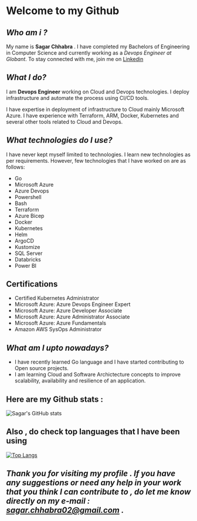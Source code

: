 # Welcome to my Github

## *Who am i ?*
My name is **Sagar Chhabra** . I have completed my Bachelors of Engineering in Computer Science and currently working as a *Devops Engineer at Globant*.
To stay connected with me, join me on [Linkedin](https://www.linkedin.com/in/sagarchhabra)

## *What I do?*
I am **Devops Engineer** working on Cloud and Devops technologies. I deploy infrastructure and automate the process using CI/CD tools. 

I have expertise in deployment of infrastructure to Cloud mainly Microsoft Azure. I have experience with Terraform, ARM, Docker, Kubernetes and several other tools related to Cloud and Devops.

## *What technologies do I use?*
I have never kept myself limited to technologies. I learn new technologies as per requirements. However, few technologies that I have worked on are as follows:

- Go
- Microsoft Azure
- Azure Devops
- Powershell
- Bash
- Terraform
- Azure Bicep
- Docker
- Kubernetes
- Helm
- ArgoCD
- Kustomize
- SQL Server
- Databricks
- Power BI

## Certifications

- Certified Kubernetes Administrator 
- Microsoft Azure: Azure Devops Engineer Expert
- Microsoft Azure: Azure Developer Associate
- Microsoft Azure: Azure Administrator Associate
- Microsoft Azure: Azure Fundamentals
- Amazon AWS SysOps Administrator

## *What am I upto nowadays?*
- I have recently learned Go language and I have started contributing to Open source projects.
- I am learning Cloud and Software Archictecture concepts to improve scalability, availability and resilience of an application.

## Here are my Github stats :

![Sagar's GitHub stats](https://github-readme-stats.vercel.app/api?username=sagar2395&show_icons=true&theme=radical)

## Also , do check top languages that I have been using 

[![Top Langs](https://github-readme-stats.vercel.app/api/top-langs/?username=sagar2395&layout=compact)](https://github.com/anuraghazra/github-readme-stats)


## *Thank you for visiting my profile . If you have any suggestions or need any help in your work that you think I can contribute to , do let me know directly on my e-mail : sagar.chhabra02@gmail.com .*












